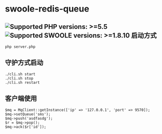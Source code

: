 # swoole-redis-queue
![Supported PHP versions: >=5.5](http://php.net/)
![Supported SWOOLE versions: >=1.8.10](https://github.com/swoole/swoole-src)
启动方式
------
```
php server.php
```

守护方式启动
------
```
./cli.sh start
./cli.sh stop
./cli.sh restart
```


客户端使用
------
```
$mq = MqClient::getInstance(['ip' => '127.0.0.1', 'port' => 9570]);
$mq->setQueue('sms');
$mq->push('asdfasdg');
$r = $mq->pop();
$mq->ack($r['id']);
```